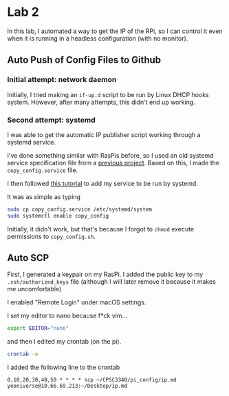 # Lab 2

In this lab, I automated a way to get the IP of the RPi, so I can control it even when it is running in a headless configuration (with no monitor).

## Auto Push of Config Files to Github

### Initial attempt: network daemon
Initially, I tried making an `if-up.d` script to be run by Linux DHCP hooks system. However, after many attempts, this didn't end up working.


### Second attempt: systemd

I was able to get the automatic IP publisher script working through a systemd service.

I've done something similar with RasPis before, so I used an old systemd service specification file from a [previous project](https://github.com/EricYale/CubeSatOS/blob/main/email-notify/email-notify-up.service). Based on this, I made the `copy_config.service` file.

I then followed [this tutorial](https://medium.com/@benmorel/creating-a-linux-service-with-systemd-611b5c8b91d6) to add my service to be run by systemd.

It was as simple as typing
```bash
sudo cp copy_config.service /etc/systemd/system
sudo systemctl enable copy_config
```

Initially, it didn't work, but that's because I forgot to `chmod` execute permissions to `copy_config.sh`.

## Auto SCP

First, I generated a keypair on my RasPi. I added the public key to my `.ssh/authorized_keys` file (although I will later remove it because it makes me uncomfortable)

I enabled "Remote Login" under macOS settings.

I set my editor to nano because f*ck vim...
```bash
export EDITOR="nano"
```

and then I edited my crontab (on the pi).
```bash
crontab -e
```

I added the following line to the crontab
```
0,10,20,30,40,50 * * * * scp ~/CPSC3340/pi_config/ip.md yooniverse@10.66.69.213:~/Desktop/ip.md
```
